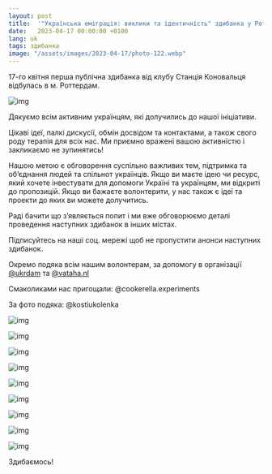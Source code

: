 ```yaml
---
layout: post
title:  '"Українська еміграція: виклики та ідентичність" здибанка у Роттердамі'
date:   2023-04-17 00:00:00 +0100
lang: uk
tags: здибанка
image: "/assets/images/2023-04-17/photo-122.webp"
---
```


17-го квітня перша публічна здибанка від клубу Станція Коновальця відбулась в м. Роттердам.

![img](/assets/images/2023-04-17/photo-154.webp)

Дякуємо всім активним українцям, які долучились до нашої ініціативи.

Цікаві ідеї, палкі дискусії, обмін досвідом та контактами, а також свого роду терапія для всіх нас.
Ми приємно вражені вашою активністю і закликаємо не зупинятись!

Нашою метою є обговорення суспільно важливих тем, підтримка та об‘єднання людей та спільнот українців.
Якщо ви маєте ідею чи ресурс, який хочете інвестувати для допомоги Україні та українцям, ми відкриті до пропозицій.
Якщо ви бажаєте волонтерити, у нас також є ідеї та проекти до яких ви можете долучитись.

Раді бачити що зʼявляється попит і ми вже обговорюємо деталі проведення наступних здибанок в інших містах.

Підписуйтесь на наші соц. мережі щоб не пропустити анонси наступних здибанок.

Окремо подяка всім нашим волонтерам,
за допомогу в організації [@ukrdam](https://www.instagram.com/ukrdam/) та [@vataha.nl](https://vataha.nl)

Смаколиками нас пригощали: @cookerella.experiments

За фото подяка: @kostiukolenka

![img](/assets/images/2023-04-17/photo-104.webp)

![img](/assets/images/2023-04-17/photo-119.webp)

![img](/assets/images/2023-04-17/photo-122.webp)

![img](/assets/images/2023-04-17/photo-9.webp)

![img](/assets/images/2023-04-17/photo-166.webp)

![img](/assets/images/2023-04-17/photo-173.webp)

![img](/assets/images/2023-04-17/photo-194.webp)

![img](/assets/images/2023-04-17/photo-69.webp)

![img](/assets/images/2023-04-17/photo-91.webp)


Здибаємось!
